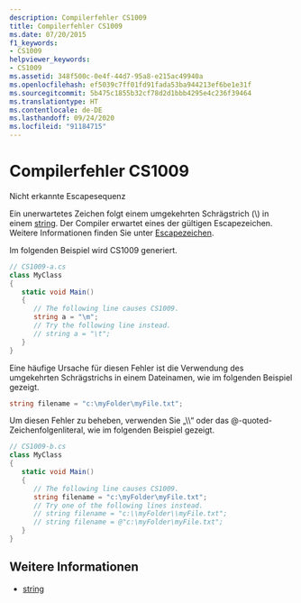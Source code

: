 ```yaml
---
description: Compilerfehler CS1009
title: Compilerfehler CS1009
ms.date: 07/20/2015
f1_keywords:
- CS1009
helpviewer_keywords:
- CS1009
ms.assetid: 348f500c-0e4f-44d7-95a8-e215ac49940a
ms.openlocfilehash: ef5039c7ff01fd91fada53ba944213ef6be1e31f
ms.sourcegitcommit: 5b475c1855b32cf78d2d1bbb4295e4c236f39464
ms.translationtype: HT
ms.contentlocale: de-DE
ms.lasthandoff: 09/24/2020
ms.locfileid: "91184715"
---
```

# <a name="compiler-error-cs1009"></a>Compilerfehler CS1009

Nicht erkannte Escapesequenz  
  
 Ein unerwartetes Zeichen folgt einem umgekehrten Schrägstrich (\\) in einem [string](../builtin-types/reference-types.md#the-string-type). Der Compiler erwartet eines der gültigen Escapezeichen. Weitere Informationen finden Sie unter [Escapezeichen](../../../standard/base-types/character-escapes-in-regular-expressions.md).  
  
 Im folgenden Beispiel wird CS1009 generiert.  
  
```csharp  
// CS1009-a.cs  
class MyClass  
{  
   static void Main()  
   {  
      // The following line causes CS1009.  
      string a = "\m";
      // Try the following line instead.  
      // string a = "\t";  
   }  
}  
```  
  
 Eine häufige Ursache für diesen Fehler ist die Verwendung des umgekehrten Schrägstrichs in einem Dateinamen, wie im folgenden Beispiel gezeigt.  
  
```csharp  
string filename = "c:\myFolder\myFile.txt";  
```  
  
 Um diesen Fehler zu beheben, verwenden Sie „\\\\“ oder das @-quoted-Zeichenfolgenliteral, wie im folgenden Beispiel gezeigt.  
  
```csharp  
// CS1009-b.cs  
class MyClass  
{  
   static void Main()  
   {  
      // The following line causes CS1009.  
      string filename = "c:\myFolder\myFile.txt";
      // Try one of the following lines instead.  
      // string filename = "c:\\myFolder\\myFile.txt";  
      // string filename = @"c:\myFolder\myFile.txt";  
   }  
}  
```  
  
## <a name="see-also"></a>Weitere Informationen

- [string](../builtin-types/reference-types.md#the-string-type)
